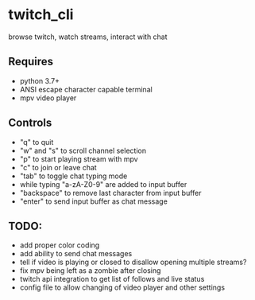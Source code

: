 # twitch_cli
browse twitch, watch streams, interact with chat

## Requires
  - python 3.7+
  - ANSI escape character capable terminal
  - mpv video player


## Controls
  - "q" to quit
  - "w" and "s" to scroll channel selection
  - "p" to start playing stream with mpv
  - "c" to join or leave chat
  - "tab" to toggle chat typing mode
  - while typing "a-zA-Z0-9" are added to input buffer
  - "backspace" to remove last character from input buffer
  - "enter" to send input buffer as chat message
 
## TODO:
  - add proper color coding
  - add ability to send chat messages
  - tell if video is playing or closed to disallow opening multiple streams?
  - fix mpv being left as a zombie after closing
  - twitch api integration to get list of follows and live status
  - config file to allow changing of video player and other settings
